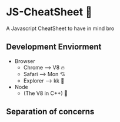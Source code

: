 # JS-CheatSheet 🙊

A Javascript CheatSheet to have in mind bro

## Development Enviorment

- Browser
  - Chrome --> V8 🔥
  - Safari --> Mon 💘
  - Explorer --> kk 💩
- Node
  - (The V8 in C++) 💽

## Separation of concerns
